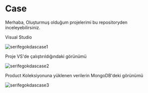 # Case
Merhaba, Oluşturmuş olduğum projelerimi bu repositoryden inceleyebilirsiniz.

Visual Studio 

![serifegokdascase1](https://user-images.githubusercontent.com/117410162/214438974-d89f1d62-5056-4889-ac81-89a6f67f8fd3.png)

Proje VS'de çalıştırıldığındaki görünümü

![serifegokdascase2](https://user-images.githubusercontent.com/117410162/214438945-60368e3d-21d2-49fa-b7e2-3a3c624f8661.jpg)


Product Koleksiyonuna yüklenen verilerin MongoDB'deki görünümü

![serifegokdascase3](https://user-images.githubusercontent.com/117410162/214438922-f38abe2b-d9b4-452e-b15b-62ef6dde7cfa.jpg)
